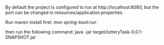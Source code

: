 
By default the project is configured to run at http://localhost:8080, but the port can be changed in resources/application.properties

Run maven install first: mvn spring-boot:run

then run the following command: java -jar target/lotteryTask-0.0.1-SNAPSHOT.jar

